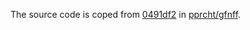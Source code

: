 The source code is coped from [0491df2](https://github.com/pprcht/gfnff/tree/0491df2ff1fe3cd80fc6a8630fea16f9b6840996) in [pprcht/gfnff](https://github.com/pprcht/gfnff/).
